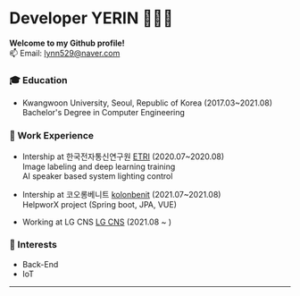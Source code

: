 # Developer YERIN 👩🏻‍💻

**Welcome to my Github profile!**  
📫 Email: lynn529@naver.com   

### :mortar_board: Education 
- Kwangwoon University, Seoul, Republic of Korea (2017.03~2021.08)   
  Bachelor's Degree in Computer Engineering     
    
    
    
### :office: Work Experience
- Intership at 한국전자통신연구원 [ETRI](https://www.etri.re.kr/intro.html) (2020.07~2020.08)    
  Image labeling and deep learning training    
  AI speaker based system lighting control    
  
  
- Intership at 코오롱베니트 [kolonbenit](https://www.kolonbenit.com/main/index.do) (2021.07~2021.08)    
  HelpworX project (Spring boot, JPA, VUE)  
  
  
  
- Working at LG CNS [LG CNS](https://www.lgcns.co.kr/) (2021.08 ~ )    




### :star2: Interests
- Back-End
- IoT   

   
   
------
